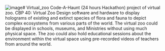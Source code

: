 ![image](https://github.com/AT-PR/Virtual_zoo/assets/143257708/760171fc-cacb-4c64-b089-bd153b96450d)# Virtual_zoo
Code-A-Haunt (24 hours Hackathon) project of virtual zoo.
CBP 40: Virtual Zoo
Design software and hardware to display holograms of existing and extinct species of flora and fauna to depict complex ecosystems from various parts of the world. The virtual zoo could be displayed in schools, museums, and Ministries without using much physical space. 
The zoo could also hold educational sessions about the environment within the virtual space using pre-recorded videos of teachers from around the world.

